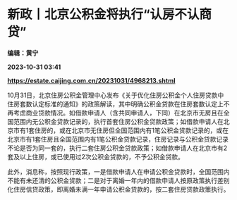 # 新政丨北京公积金将执行“认房不认商贷”
**编辑：黄宁**

**2023-10-31 03:41**

**https://estate.caijing.com.cn/20231031/4968213.shtml**

10月31日，北京住房公积金管理中心发布《关于优化住房公积金个人住房贷款中住房套数认定标准的通知》的政策解读，其中明确公积金贷款在住房套数认定上不再考虑商业贷款情况。如借款申请人（含共同申请人，下同）在北京市无房且在全国范围内无公积金贷款记录的，执行首套住房公积金贷款政策；如借款申请人在北京市有1套住房的，或在北京市无住房但全国范围内有1笔公积金贷款记录的，或在北京市有1套住房且全国范围内有1笔公积金贷款记录，住房记录与公积金贷款记录不论是否为同一套的，执行二套住房公积金贷款政策；如借款申请人在北京市有2套及以上住房，或已使用过2次公积金贷款的，不予公积金贷款。

此外，消息称，按照现行政策，一是借款申请人在申请公积金贷款时，全国范围内不能有未还清的公积金贷款；二是对于离婚一年内的借款申请人按原政策执行差别化住房信贷政策，即离婚未满一年申请公积金贷款的，按二套住房贷款政策执行。